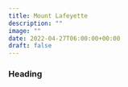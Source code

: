 ```yaml
---
title: Mount Lafeyette 
description: ""
image: ""
date: 2022-04-27T06:00:00+00:00
draft: false
---
```

### Heading 

